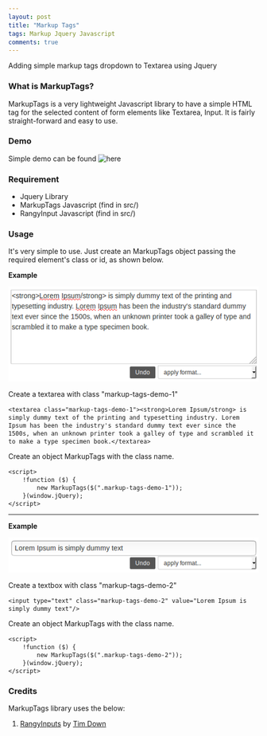 ```yaml
---
layout: post
title: "Markup Tags"
tags: Markup Jquery Javascript
comments: true
---
```

Adding simple markup tags dropdown to Textarea using Jquery
<!-- more -->
### What is MarkupTags? ###

MarkupTags is a very lightweight Javascript library to have a simple HTML tag for the selected content of form elements like Textarea, Input. It is fairly straight-forward and easy to use.

### Demo
Simple demo can be found ![here](https://github.com/eight19/markuptags)

### Requirement ###

* Jquery Library
* MarkupTags Javascript (find in src/)
* RangyInput Javascript (find in src/)

### Usage ###

It's very simple to use. Just create an MarkupTags object passing the required element's class or id, as shown below.

**Example**

![Demo1 - Textarea](https://raw.githubusercontent.com/karthikm19/markuptags/master/assets/demo1.png)

Create a textarea with class "markup-tags-demo-1"

    <textarea class="markup-tags-demo-1"><strong>Lorem Ipsum/strong> is simply dummy text of the printing and typesetting industry. Lorem Ipsum has been the industry's standard dummy text ever since the 1500s, when an unknown printer took a galley of type and scrambled it to make a type specimen book.</textarea>

Create an object MarkupTags with the class name.

    <script>
        !function ($) {
            new MarkupTags($(".markup-tags-demo-1"));
        }(window.jQuery);
    </script>

---

**Example**

![Demo1 - Textarea](https://raw.githubusercontent.com/karthikm19/markuptags/master/assets/demo2.png)

Create a textbox with class "markup-tags-demo-2"

    <input type="text" class="markup-tags-demo-2" value="Lorem Ipsum is simply dummy text"/>

Create an object MarkupTags with the class name.

    <script>
        !function ($) {
            new MarkupTags($(".markup-tags-demo-2"));
        }(window.jQuery);
    </script>

### Credits ###
MarkupTags library uses the below:

1. [RangyInputs](https://github.com/timdown/rangyinputs) by [Tim Down](https://github.com/timdown)
